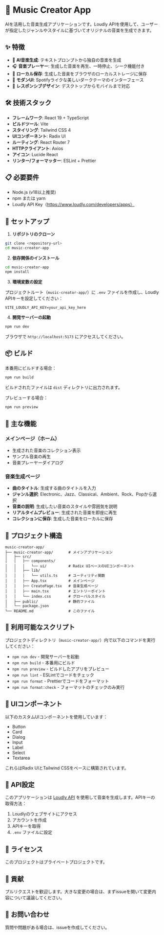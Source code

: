 # 🎵 Music Creator App

AIを活用した音楽生成アプリケーションです。Loudly APIを使用して、ユーザーが指定したジャンルやスタイルに基づいてオリジナルの音楽を生成できます。

## ✨ 特徴

- 🎼 **AI音楽生成**: テキストプロンプトから独自の音楽を生成
- 🎧 **音楽プレーヤー**: 生成した音楽を再生、一時停止、シーク機能付き
- 💾 **ローカル保存**: 生成した音楽をブラウザのローカルストレージに保存
- 🎨 **モダンUI**: Spotifyライクな美しいダークテーマのインターフェース
- 📱 **レスポンシブデザイン**: デスクトップからモバイルまで対応

## 🛠️ 技術スタック

- **フレームワーク**: React 19 + TypeScript
- **ビルドツール**: Vite
- **スタイリング**: Tailwind CSS 4
- **UIコンポーネント**: Radix UI
- **ルーティング**: React Router 7
- **HTTPクライアント**: Axios
- **アイコン**: Lucide React
- **リンター/フォーマッター**: ESLint + Prettier

## 📋 必要要件

- Node.js (v18以上推奨)
- npm または yarn
- Loudly API Key（https://www.loudly.com/developers/apps）

## 🚀 セットアップ

1. **リポジトリのクローン**

```bash
git clone <repository-url>
cd music-creator-app
```

2. **依存関係のインストール**

```bash
cd music-creator-app
npm install
```

3. **環境変数の設定**

プロジェクトルート（`music-creator-app/`）に `.env` ファイルを作成し、Loudly APIキーを設定してください：

```env
VITE_LOUDLY_API_KEY=your_api_key_here
```

4. **開発サーバーの起動**

```bash
npm run dev
```

ブラウザで `http://localhost:5173` にアクセスしてください。

## 📦 ビルド

本番用にビルドする場合：

```bash
npm run build
```

ビルドされたファイルは `dist` ディレクトリに出力されます。

プレビューする場合：

```bash
npm run preview
```

## 🎯 主な機能

### メインページ（ホーム）
- 生成された音楽のコレクション表示
- サンプル音楽の再生
- 音楽プレーヤーダイアログ

### 音楽生成ページ
- **曲のタイトル**: 生成する曲のタイトルを入力
- **ジャンル選択**: Electronic、Jazz、Classical、Ambient、Rock、Popから選択
- **音楽の説明**: 生成したい音楽のスタイルや雰囲気を説明
- **リアルタイムプレビュー**: 生成された音楽を即座に再生
- **コレクションに保存**: 生成した音楽をローカルに保存

## 📁 プロジェクト構造

```
music-creator-app/
├── music-creator-app/       # メインアプリケーション
│   ├── src/
│   │   ├── components/
│   │   │   └── ui/          # Radix UIベースのUIコンポーネント
│   │   ├── lib/
│   │   │   └── utils.ts     # ユーティリティ関数
│   │   ├── App.tsx          # メインページ
│   │   ├── CreatePage.tsx   # 音楽生成ページ
│   │   ├── main.tsx         # エントリーポイント
│   │   └── index.css        # グローバルスタイル
│   ├── public/              # 静的ファイル
│   └── package.json
└── README.md                # このファイル
```

## 🔧 利用可能なスクリプト

プロジェクトディレクトリ（`music-creator-app/`）内で以下のコマンドを実行してください：

- `npm run dev` - 開発サーバーを起動
- `npm run build` - 本番用にビルド
- `npm run preview` - ビルドしたアプリをプレビュー
- `npm run lint` - ESLintでコードをチェック
- `npm run format` - Prettierでコードをフォーマット
- `npm run format:check` - フォーマットのチェックのみ実行

## 🎨 UIコンポーネント

以下のカスタムUIコンポーネントを使用しています：

- Button
- Card
- Dialog
- Input
- Label
- Select
- Textarea

これらはRadix UIとTailwind CSSをベースに構築されています。

## 🔐 API設定

このアプリケーションは [Loudly API](https://soundtracks.loudly.com/) を使用して音楽を生成します。APIキーの取得方法：

1. Loudlyのウェブサイトにアクセス
2. アカウントを作成
3. APIキーを取得
4. `.env` ファイルに設定

## 📝 ライセンス

このプロジェクトはプライベートプロジェクトです。

## 🤝 貢献

プルリクエストを歓迎します。大きな変更の場合は、まずissueを開いて変更内容について議論してください。

## 📧 お問い合わせ

質問や問題がある場合は、issueを作成してください。

